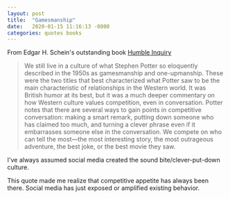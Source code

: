 ```yaml
---
layout: post
title:  "Gamesmanship"
date:   2020-01-15 11:16:13 -0800
categories: quotes books
---
```


From Edgar H. Schein's outstanding book [Humble Inquiry](https://www.amazon.com/Humble-Inquiry-Gentle-Instead-Telling/dp/1609949811)

> We still live in a culture of what Stephen Potter so eloquently described in the 1950s as gamesmanship 
and one-upmanship. These were the two titles that best characterized what Potter saw to be the main 
characteristic of relationships in the Western world. It was British humor at its best, but it was 
a much deeper commentary on how Western culture values competition, even in conversation. 
Potter notes that there are several ways to gain points in competitive conversation: making a 
smart remark, putting down someone who has claimed too much, and turning a clever phrase even if 
it embarrasses someone else in the conversation. We compete on who can tell the most—the most 
interesting story, the most outrageous adventure, the best joke, or the best movie they saw.

I've always assumed social media created the sound bite/clever-put-down culture. 

This quote made me realize that competitive appetite has always been there. Social media has just exposed or amplified existing behavior.

